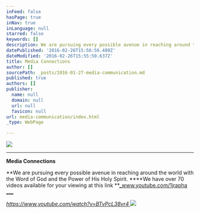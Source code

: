 ```yaml
---
inFeed: false
hasPage: true
inNav: true
inLanguage: null
starred: false
keywords: []
description: We are pursuing every possible avenue in reaching around the world with the Word of God and the Power of His Holy Spirit.
datePublished: '2016-02-26T15:56:56.489Z'
dateModified: '2016-02-26T15:55:50.637Z'
title: Media Connections
author: []
sourcePath: _posts/2016-01-27-media-communication.md
published: true
authors: []
publisher:
  name: null
  domain: null
  url: null
  favicon: null
url: media-communication/index.html
_type: WebPage

---
```

![](https://s3-us-west-2.amazonaws.com/the-grid-img/p/24dddf645ffc7c8b29cbde8d7835df94a89008ac.jpg)

****

**Media Connections**

**We are pursuing every possible avenue in reaching around the world with the Word of God and the Power of His Holy Spirit. ****We have over 70 videos available for your viewing at this link **[_www.youtube.com/1jrapha _][0][__][0]

_[https://www.youtube.com/watch?v=BTvPcL38vr4 ][1]_
![](https://the-grid-user-content.s3-us-west-2.amazonaws.com/4619abe8-f83e-4fcf-a064-35c8d592b05c.png)

[0]: www.youtube.com/1jrapha
[1]: https://www.youtube.com/watch?v=BTvPcL38vr4